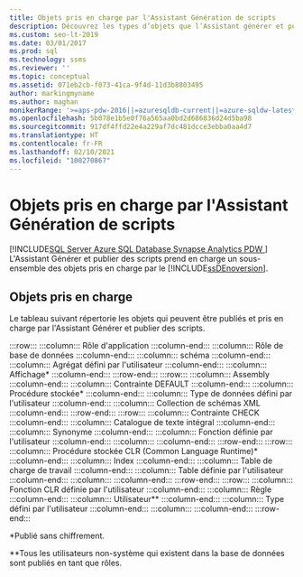 ```yaml
---
title: Objets pris en charge par l'Assistant Génération de scripts
description: Découvrez les types d’objets que l’Assistant générer et publier des scripts peut vous aider à publier.
ms.custom: seo-lt-2019
ms.date: 03/01/2017
ms.prod: sql
ms.technology: ssms
ms.reviewer: ''
ms.topic: conceptual
ms.assetid: 071eb2cb-f073-41ca-9f4d-11d3b8803495
author: markingmyname
ms.author: maghan
monikerRange: '>=aps-pdw-2016||=azuresqldb-current||=azure-sqldw-latest||>=sql-server-2016||>=sql-server-linux-2017||=azuresqldb-mi-current'
ms.openlocfilehash: 5b078e1b5e0f76a565aa0bd2d686836d24d5ba98
ms.sourcegitcommit: 917df4ffd22e4a229af7dc481dcce3ebba0aa4d7
ms.translationtype: HT
ms.contentlocale: fr-FR
ms.lasthandoff: 02/10/2021
ms.locfileid: "100270867"
---
```

# <a name="objects-supported-by-the-generate-scripts-wizard"></a>Objets pris en charge par l'Assistant Génération de scripts
[!INCLUDE[SQL Server Azure SQL Database Synapse Analytics PDW ](../../includes/applies-to-version/sql-asdb-asdbmi-asa-pdw.md)]
  L'Assistant Générer et publier des scripts prend en charge un sous-ensemble des objets pris en charge par le [!INCLUDE[ssDEnoversion](../../includes/ssdenoversion-md.md)].  
  
## <a name="supported-objects"></a>Objets pris en charge  
 Le tableau suivant répertorie les objets qui peuvent être publiés et pris en charge par l'Assistant Générer et publier des scripts.  
  
:::row:::
    :::column:::
        Rôle d'application
    :::column-end:::
    :::column:::
        Rôle de base de données
    :::column-end:::
    :::column:::
        schéma
    :::column-end:::
    :::column:::
        Agrégat défini par l'utilisateur
    :::column-end:::
    :::column:::
        Affichage*
    :::column-end:::
:::row-end:::
:::row:::
    :::column:::
        Assembly
    :::column-end:::
    :::column:::
        Contrainte DEFAULT
    :::column-end:::
    :::column:::
        Procédure stockée*
    :::column-end:::
    :::column:::
        Type de données défini par l'utilisateur
    :::column-end:::
    :::column:::
        Collection de schémas XML
    :::column-end:::
:::row-end:::
:::row:::
    :::column:::
        Contrainte CHECK
    :::column-end:::
    :::column:::
        Catalogue de texte intégral
    :::column-end:::
    :::column:::
        Synonyme
    :::column-end:::
    :::column:::
        Fonction définie par l'utilisateur
    :::column-end:::
    :::column:::
    :::column-end:::
:::row-end:::
:::row:::
    :::column:::
        Procédure stockée CLR (Common Language Runtime)*
    :::column-end:::
    :::column:::
        Index
    :::column-end:::
    :::column:::
        Table de charge de travail
    :::column-end:::
    :::column:::
        Table définie par l'utilisateur
    :::column-end:::
    :::column:::
    :::column-end:::
:::row-end:::
:::row:::
    :::column:::
        Fonction CLR définie par l'utilisateur
    :::column-end:::
    :::column:::
        Règle
    :::column-end:::
    :::column:::
        Utilisateur**
    :::column-end:::
    :::column:::
        Type défini par l'utilisateur
    :::column-end:::
    :::column:::
    :::column-end:::
:::row-end:::

 *Publié sans chiffrement.  
  
 **Tous les utilisateurs non-système qui existent dans la base de données sont publiés en tant que rôles.  
  
  
